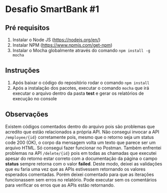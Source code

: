 # Desafio SmartBank #1

## Pré requisitos
1. Instalar o Node JS (https://nodejs.org/en/)
2. Instalar NPM (https://www.npmjs.com/get-npm)
3. Instalar o Mocha globalmente através do comando `npm install -g mocha`

## Instruções
1. Após baixar o código do repositório rodar o comando `npm install` 
2. Após a instalação dos pacotes, executar o comando `mocha` que irá executar o arquivo dentro da pasta **test** e gerar os relatórios de execução no console

## Observações
Existem códigos comentados dentro do arquivo pois são problemas que acredito que estão relacionados a própria API. Não consegui invocar a API `/employee/{id}` corretamente pois, mesmo que o retorno seja um status code 200 (OK), o corpo da mensagem volta um texto que parece ser um arquivo HTML. Só consegui fazer funcionar no Postman.
Também enfrentei problemas na API `/delete/{id}` pois em todas as chamadas que executei apesar do retorno estar correto com a documentação da página o campo **status** sempre retorna com o valor **failed**.
Deste modo, deixei as validações que eu faria uma vez que as APIs estivessem retornando os valores esperados comentadas. Porém deixei comentado para que as iterações funcionassem sem erros no relatório. Pode executar sem os comentários para verificar os erros que as APIs estão retornando.
